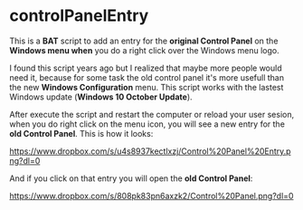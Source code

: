 # controlPanelEntry
This is a **BAT** script to add an entry for the **original Control Panel** on the **Windows menu when** you do a right click over the Windows menu logo.

I found this script years ago but I realized that maybe more people would need it, because for some task the old control panel it's more usefull than the new **Windows Configuration** menu. This script works with the lastest Windows update (**Windows 10 October Update**).

After execute the script and restart the computer or reload your user sesion, when you do right click on the menu icon, you will see a new entry for the **old Control Panel**. This is how it looks:

https://www.dropbox.com/s/u4s8937kectlxzj/Control%20Panel%20Entry.png?dl=0

And if you click on that entry you will open the **old Control Panel**:

https://www.dropbox.com/s/808pk83pn6axzk2/Control%20Panel.png?dl=0
